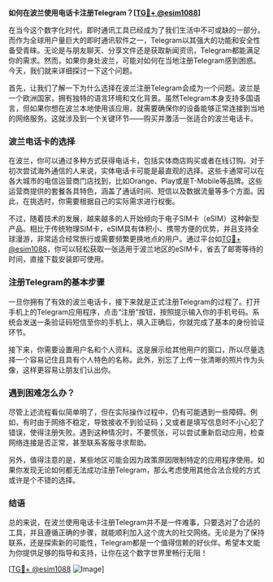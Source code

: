 **如何在波兰使用电话卡注册Telegram？[[TG💪+ @esim1088](https://t.me/s/esim1088)]**

在当今这个数字化时代，即时通讯工具已经成为了我们生活中不可或缺的一部分。而作为全球用户量巨大的即时通讯软件之一，Telegram以其强大的功能和安全性备受青睐。无论是与朋友聊天、分享文件还是获取新闻资讯，Telegram都能满足你的需求。然而，如果你身处波兰，可能对如何在当地注册Telegram感到困惑。今天，我们就来详细探讨一下这个问题。

首先，让我们了解一下为什么选择在波兰注册Telegram会成为一个问题。波兰是一个欧洲国家，拥有独特的语言环境和文化背景。虽然Telegram本身支持多国语言，但如果你想在波兰本地使用该应用，就需要确保你的设备能够正常连接到当地的网络服务。这就涉及到一个关键环节——购买并激活一张适合的波兰电话卡。

### 波兰电话卡的选择

在波兰，你可以通过多种方式获得电话卡，包括实体商店购买或者在线订购。对于初次尝试海外通信的人来说，实体电话卡可能是最直观的选择。这些卡通常可以在各大城市的电信运营商门店找到，比如Orange、Play或是T-Mobile等品牌。这些运营商提供的套餐各具特色，涵盖了通话时间、短信以及数据流量等多个方面。因此，在挑选时，你需要根据自己的实际需求进行权衡。

不过，随着技术的发展，越来越多的人开始倾向于电子SIM卡（eSIM）这种新型产品。相比于传统物理SIM卡，eSIM具有体积小、携带方便的优势，并且支持全球漫游，非常适合经常旅行或需要频繁更换地点的用户。通过平台如[TG💪+ @esim1088](https://t.me/s/esim1088)，你可以轻松获取一张适用于波兰地区的eSIM卡，省去了邮寄等待的时间，直接下载安装即可使用。

### 注册Telegram的基本步骤

一旦你拥有了有效的波兰电话卡，接下来就是正式注册Telegram的过程了。打开手机上的Telegram应用程序，点击“注册”按钮，按照提示输入你的手机号码。系统会发送一条验证码短信至你的手机上，填入正确后，你就完成了基本的身份验证环节。

接下来，你需要设置用户名和个人资料。这是展示给其他用户的窗口，所以尽量选择一个容易记住且具有个人特色的名称。此外，别忘了上传一张清晰的照片作为头像，这样更容易让朋友们认出你。

### 遇到困难怎么办？

尽管上述流程看似简单明了，但在实际操作过程中，仍有可能遇到一些障碍。例如，有时由于网络不稳定，导致接收不到验证码；又或者是填写信息时不小心犯了错误，使得注册失败。遇到这种情况时，不要慌张，可以尝试重新启动应用，检查网络连接是否正常，甚至联系客服寻求帮助。

另外，值得注意的是，某些地区可能会因为政策原因限制特定的应用程序使用。如果你发现无论如何都无法成功注册Telegram，那么考虑使用其他合法合规的方式或许是个不错的选择。

### 结语

总的来说，在波兰使用电话卡注册Telegram并不是一件难事，只要选对了合适的工具，并且遵循正确的步骤，就能顺利加入这个庞大的社交网络。无论是为了保持联系，还是探索新的可能性，Telegram都是一个值得信赖的好伙伴。希望本文能为你提供足够的指导和支持，让你在这个数字世界里畅行无阻！

[[TG💪+ @esim1088](https://t.me/s/esim1088) ![Image](https://i.postimg.cc/4NQfJmqS/Snipaste-2025-05-13-00-14-12.png)]